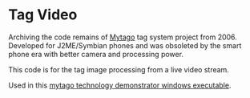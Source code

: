 Tag Video 
====================

Archiving the code remains of [Mytago](http://hackorama.com/mytago/) tag system project from 2006.
Developed for J2ME/Symbian phones and was obsoleted by the smart phone era with better camera and processing power.

This code is for the tag image processing from a live video stream.

Used in this  [mytago technology demonstrator windows executable](http://hackorama.com/mytago-tag-processing-tech-demo.html).
